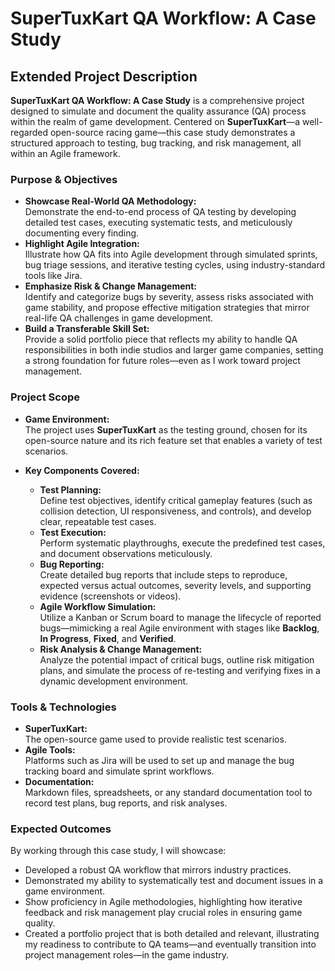 # SuperTuxKart QA Workflow: A Case Study

## Extended Project Description

**SuperTuxKart QA Workflow: A Case Study** is a comprehensive project designed to simulate and document the quality assurance (QA) process within the realm of game development. Centered on **SuperTuxKart**—a well-regarded open-source racing game—this case study demonstrates a structured approach to testing, bug tracking, and risk management, all within an Agile framework.

### Purpose & Objectives

- **Showcase Real-World QA Methodology:**  
  Demonstrate the end-to-end process of QA testing by developing detailed test cases, executing systematic tests, and meticulously documenting every finding.
- **Highlight Agile Integration:**  
  Illustrate how QA fits into Agile development through simulated sprints, bug triage sessions, and iterative testing cycles, using industry-standard tools like Jira.
- **Emphasize Risk & Change Management:**  
  Identify and categorize bugs by severity, assess risks associated with game stability, and propose effective mitigation strategies that mirror real-life QA challenges in game development.
- **Build a Transferable Skill Set:**  
  Provide a solid portfolio piece that reflects my ability to handle QA responsibilities in both indie studios and larger game companies, setting a strong foundation for future roles—even as I work toward project management.

### Project Scope

- **Game Environment:**  
  The project uses **SuperTuxKart** as the testing ground, chosen for its open-source nature and its rich feature set that enables a variety of test scenarios.
  
- **Key Components Covered:**  
  - **Test Planning:**  
    Define test objectives, identify critical gameplay features (such as collision detection, UI responsiveness, and controls), and develop clear, repeatable test cases.
  - **Test Execution:**  
    Perform systematic playthroughs, execute the predefined test cases, and document observations meticulously.
  - **Bug Reporting:**  
    Create detailed bug reports that include steps to reproduce, expected versus actual outcomes, severity levels, and supporting evidence (screenshots or videos).
  - **Agile Workflow Simulation:**  
    Utilize a Kanban or Scrum board to manage the lifecycle of reported bugs—mimicking a real Agile environment with stages like **Backlog**, **In Progress**, **Fixed**, and **Verified**.
  - **Risk Analysis & Change Management:**  
    Analyze the potential impact of critical bugs, outline risk mitigation plans, and simulate the process of re-testing and verifying fixes in a dynamic development environment.

### Tools & Technologies

- **SuperTuxKart:**  
  The open-source game used to provide realistic test scenarios.
- **Agile Tools:**  
  Platforms such as Jira will be used to set up and manage the bug tracking board and simulate sprint workflows.
- **Documentation:**  
  Markdown files, spreadsheets, or any standard documentation tool to record test plans, bug reports, and risk analyses.

### Expected Outcomes

By working through this case study, I will showcase:

- Developed a robust QA workflow that mirrors industry practices.
- Demonstrated my ability to systematically test and document issues in a game environment.
- Show proficiency in Agile methodologies, highlighting how iterative feedback and risk management play crucial roles in ensuring game quality.
- Created a portfolio project that is both detailed and relevant, illustrating my readiness to contribute to QA teams—and eventually transition into project management roles—in the game industry.

  
